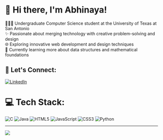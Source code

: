 # 💫 Hi there, I'm Abhinaya!
👩🏻‍🎓 Undergraduate Computer Science student at the University of Texas at San Antonio<br>✨ Passionate about merging technology with creative problem-solving and design<br>🌐 Exploring innovative web development and design techniques<br>💭 Currently learning more about data structures and mathematical foundations


## 🔗 Let's Connect:
[![LinkedIn](https://img.shields.io/badge/LinkedIn-%230077B5.svg?logo=linkedin&logoColor=white)](https://linkedin.com/in/abhinaya-guduru) 

# 💻 Tech Stack:
![C](https://img.shields.io/badge/c-%2300599C.svg?style=for-the-badge&logo=c&logoColor=white) ![Java](https://img.shields.io/badge/java-%23ED8B00.svg?style=for-the-badge&logo=openjdk&logoColor=white) ![HTML5](https://img.shields.io/badge/html5-%23E34F26.svg?style=for-the-badge&logo=html5&logoColor=white) ![JavaScript](https://img.shields.io/badge/javascript-%23323330.svg?style=for-the-badge&logo=javascript&logoColor=%23F7DF1E) ![CSS3](https://img.shields.io/badge/css3-%231572B6.svg?style=for-the-badge&logo=css3&logoColor=white) ![Python](https://img.shields.io/badge/python-3670A0?style=for-the-badge&logo=python&logoColor=ffdd54)

---
[![](https://visitcount.itsvg.in/api?id=abhinaya-03&icon=0&color=0)](https://visitcount.itsvg.in)

<!-- Proudly created with GPRM ( https://gprm.itsvg.in ) -->
